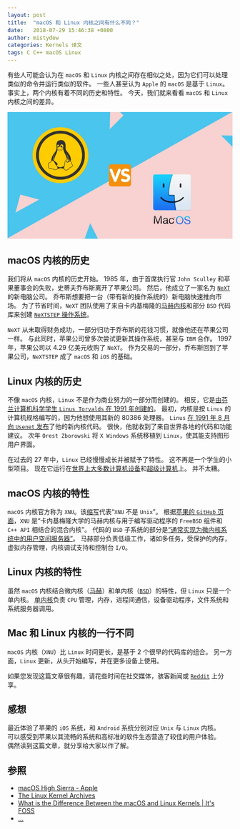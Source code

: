 ```yaml
---
layout: post
title:  "macOS 和 Linux 内核之间有什么不同？"
date:   2018-07-29 15:46:38 +0800
author: mistydew
categories: Kernels 译文
tags: C C++ macOS Linux
---
```

有些人可能会认为在 `macOS` 和 `Linux` 内核之间存在相似之处，因为它们可以处理类似的命令并运行类似的软件。
一些人甚至认为 `Apple` 的 `macOS` 是基于 `Linux`。事实上，两个内核有着不同的历史和特性。
今天，我们就来看看 `macOS` 和 `Linux` 内核之间的差异。

![macos-vs-linux-kernels](/images/20180729/macos-vs-linux-kernels.jpeg)

## macOS 内核的历史

我们将从 `macOS` 内核的历史开始。
1985 年，由于首席执行官 `John Sculley` 和苹果董事会的失败，史蒂夫乔布斯离开了苹果公司。
然后，他成立了一家名为 [`NeXT`](https://en.wikipedia.org/wiki/NeXT) 的新电脑公司。
乔布斯想要把一台（带有新的操作系统的）新电脑快速推向市场。
为了节省时间，`NeXT` 团队使用了来自卡内基梅隆的[马赫内核](https://en.wikipedia.org/wiki/Mach_(kernel))和部分 `BSD` 代码库来创建 [`NeXTSTEP` 操作系统](https://en.wikipedia.org/wiki/NeXTSTEP)。

`NeXT` 从未取得财务成功，一部分归功于乔布斯的花钱习惯，就像他还在苹果公司一样。
与此同时，苹果公司曾多次尝试更新其操作系统，甚至与 `IBM` 合作。
1997 年，苹果公司以 4.29 亿美元收购了 `NeXT`。
作为交易的一部分，乔布斯回到了苹果公司，`NeXTSTEP` 成了 `macOS` 和 `iOS` 的基础。

## Linux 内核的历史

不像 `macOS` 内核，`Linux` 不是作为商业努力的一部分而创建的。
相反，它是[由芬兰计算机科学学生 `Linus Torvalds` 在 1991 年创建的](https://www.cs.cmu.edu/~awb/linux.history.html)。
最初，内核是按 `Linus` 的计算机规格编写的，因为他想使用其新的 80386 处理器。
`Linus` [在 1991 年 8 月向 `Usenet` 发布](https://groups.google.com/forum/#!original/comp.os.minix/dlNtH7RRrGA/SwRavCzVE7gJ)了他的新内核代码。
很快，他就收到了来自世界各地的代码和功能建议。
次年 `Orest Zborowski` 将 `X Windows` 系统移植到 `Linux`，使其能支持图形用户界面。

在过去的 27 年中，`Linux` 已经慢慢成长并被赋予了特性。
这不再是一个学生的小型项目。
现在它运行在[世界上](https://www.zdnet.com/article/sorry-windows-android-is-now-the-most-popular-end-user-operating-system)[大多数计算机设备](https://www.linuxinsider.com/story/31855.html)和[超级计算机](https://itsfoss.com/linux-supercomputers-2017)上。
并不太糟。

## macOS 内核的特性

`macOS` 内核官方称为 `XNU`。该[缩写](https://github.com/apple/darwin-xnu)代表“`XNU` 不是 `Unix`”。
根据[苹果的 `GitHub` 页面](https://github.com/apple/darwin-xnu)，`XNU` 是“卡内基梅隆大学的马赫内核与用于编写驱动程序的 `FreeBSD` 组件和 `C++ API` 相结合的混合内核”。
代码的 `BSD` 子系统的部分是[“通常实现为微内核系统中的用户空间服务器”](http://osxbook.com/book/bonus/ancient/whatismacosx/arch_xnu.html)。
马赫部分负责低级工作，诸如多任务，受保护的内存，虚拟内存管理，内核调试支持和控制台 `I/O`。

## Linux 内核的特性

虽然 `macOS` 内核结合微内核（[马赫](https://en.wikipedia.org/wiki/Mach_(kernel))）和单内核（[`BSD`](https://en.wikipedia.org/wiki/FreeBSD)）的特性，但 `Linux` 只是一个单内核。
[单内核](https://www.howtogeek.com/howto/31632/what-is-the-linux-kernel-and-what-does-it-do)负责 `CPU` 管理，内存，进程间通信，设备驱动程序，文件系统和系统服务器调用。

## Mac 和 Linux 内核的一行不同

`macOS` 内核（`XNU`）比 `Linux` 时间更长，是基于 2 个很早的代码库的组合。
另一方面，`Linux` 更新，从头开始编写，并在更多设备上使用。

如果您发现这篇文章很有趣，请花些时间在社交媒体，骇客新闻或 [`Reddit`](http://reddit.com/r/linuxusersgroup) 上分享。

## 感想

最近体验了苹果的 `iOS` 系统，和 `Android` 系统分别对应 `Unix` 与 `Linux` 内核。<br>
可以感受到苹果以其流畅的系统和高标准的软件生态营造了较佳的用户体验。<br>
偶然读到这篇文章，就分享给大家以作了解。

## 参照
* [macOS High Sierra - Apple](https://www.apple.com/macos/high-sierra)
* [The Linux Kernel Archives](https://www.kernel.org)
* [What is the Difference Between the macOS and Linux Kernels \| It's FOSS](https://itsfoss.com/mac-linux-difference)
* [...](https://github.com/mistydew)
